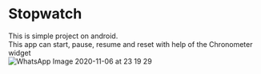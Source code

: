 # Stopwatch<br>
This is simple project on android.<br>
This app can start, pause, resume and reset with help of the Chronometer widget<br>
![WhatsApp Image 2020-11-06 at 23 19 29](https://user-images.githubusercontent.com/55078504/98396460-f18aa080-2087-11eb-97c5-090428008f0a.jpeg)
